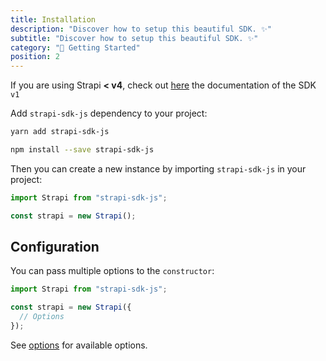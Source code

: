 ```yaml
---
title: Installation
description: "Discover how to setup this beautiful SDK. ✨"
subtitle: "Discover how to setup this beautiful SDK. ✨"
category: "🚀 Getting Started"
position: 2
---
```


<alert type="info">

If you are using Strapi **< v4**, check out [here](https://v1-strapi-sdk-js.netlify.app) the documentation of the SDK `v1`

</alert>

Add `strapi-sdk-js` dependency to your project:

<code-group>
  <code-block label="Yarn" active>

```bash
yarn add strapi-sdk-js
```

  </code-block>
  <code-block label="NPM">

```bash
npm install --save strapi-sdk-js
```

  </code-block>
</code-group>

Then you can create a new instance by importing `strapi-sdk-js` in your project:

```js
import Strapi from "strapi-sdk-js";

const strapi = new Strapi();
```

## Configuration

You can pass multiple options to the `constructor`:

```js
import Strapi from "strapi-sdk-js";

const strapi = new Strapi({
  // Options
});
```

See [options](/api/options) for available options.

